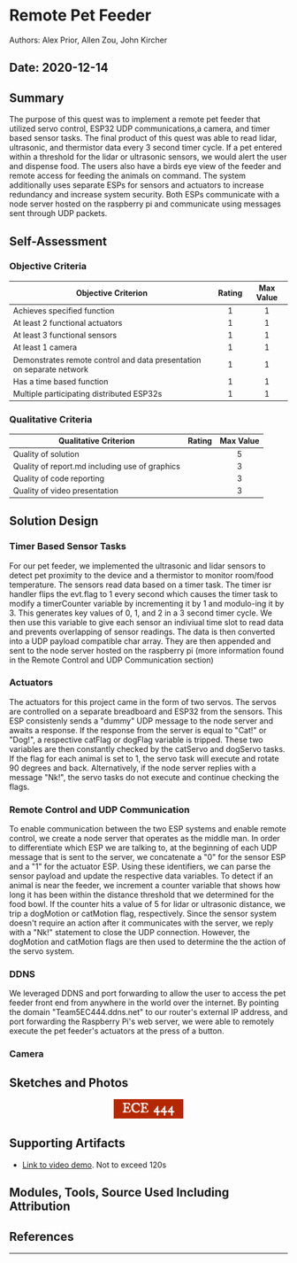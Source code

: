# Remote Pet Feeder
Authors: Alex Prior, Allen Zou, John Kircher

Date: 2020-12-14
-----

## Summary
The purpose of this quest was to implement a remote pet feeder that utilized servo control, ESP32 UDP communications,a camera, and timer based sensor tasks. The final product of this quest was able to read lidar, ultrasonic, and thermistor data every 3 second timer cycle. If a pet entered within a threshold for the lidar or ultrasonic sensors, we would alert the user and dispense food. The users also have a birds eye view of the feeder and remote access for feeding the animals on command. The system additionally uses separate ESPs for sensors and actuators to increase redundancy and increase system security. Both ESPs communicate with a node server hosted on the raspberry pi and communicate using messages sent through UDP packets.

## Self-Assessment

### Objective Criteria

| Objective Criterion | Rating | Max Value  | 
|---------------------------------------------|:-----------:|:---------:|
| Achieves specified function | 1 |  1     | 
| At least 2 functional actuators | 1 |  1     | 
| At least 3 functional sensors | 1 |  1     | 
| At least 1 camera | 1 |  1     | 
| Demonstrates remote control and data presentation on separate network | 1 |  1     | 
| Has a time based function | 1 |  1     | 
| Multiple participating distributed ESP32s | 1 |  1     | 


### Qualitative Criteria

| Qualitative Criterion | Rating | Max Value  | 
|---------------------------------------------|:-----------:|:---------:|
| Quality of solution |  |  5     | 
| Quality of report.md including use of graphics |  |  3     | 
| Quality of code reporting |  |  3     | 
| Quality of video presentation |  |  3     | 


## Solution Design
### Timer Based Sensor Tasks
For our pet feeder, we implemented the ultrasonic and lidar sensors to detect pet proximity to the device and a thermistor to monitor room/food temperature. The sensors read data based on a timer task. The timer isr handler flips the evt.flag to 1 every second which causes the timer task to modify a timerCounter variable by incrementing it by 1 and modulo-ing it by 3. This generates key values of 0, 1, and 2 in a 3 second timer cycle. We then use this variable to give each sensor an indiviual time slot to read data and prevents overlapping of sensor readings. The data is then converted into a UDP payload compatible char array. They are then appended and sent to the node server hosted on the raspberry pi (more information found in the Remote Control and UDP Communication section)

### Actuators
The actuators for this project came in the form of two servos. The servos are controlled on a separate breadboard and ESP32 from the sensors. This ESP consistenly sends a "dummy" UDP message to the node server and awaits a response. If the response from the server is equal to "Cat!" or "Dog!", a respective catFlag or dogFlag variable is tripped. These two variables are then constantly checked by the catServo and dogServo tasks. If the flag for each animal is set to 1, the servo task will execute and rotate 90 degrees and back. Alternatively, if the node server replies with a message "Nk!", the servo tasks do not execute and continue checking the flags.

### Remote Control and UDP Communication
To enable communication between the two ESP systems and enable remote control, we create a node server that operates as the middle man. In order to differentiate which ESP we are talking to, at the beginning of each UDP message that is sent to the server, we concatenate a "0" for the sensor ESP and a "1" for the actuator ESP. Using these identifiers, we can parse the sensor payload and update the respective data variables. To detect if an animal is near the feeder, we increment a counter variable that shows how long it has been within the distance threshold that we determined for the food bowl. If the counter hits a value of 5 for lidar or ultrasonic distance, we trip a dogMotion or catMotion flag, respectively. Since the sensor system doesn't require an action after it communicates with the server, we reply with a "Nk!" statement to close the UDP connection. However, the dogMotion and catMotion flags are then used to determine the the action of the servo system.

### DDNS
We leveraged DDNS and port forwarding to allow the user to access the pet feeder front end from anywhere in the world over the internet. By pointing the domain "Team5EC444.ddns.net" to our router's external IP address, and port forwarding the Raspberry Pi's web server, we were able to remotely execute the pet feeder's actuators at the press of a button.

### Camera






## Sketches and Photos
<center><img src="./images/ece444.png" width="25%" /></center>  
<center> </center>


## Supporting Artifacts
- [Link to video demo](). Not to exceed 120s


## Modules, Tools, Source Used Including Attribution

## References

-----

